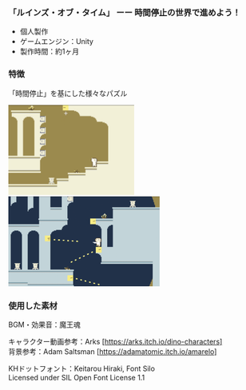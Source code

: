 ### 「ルインズ・オブ・タイム」 ーー 時間停止の世界で進めよう！

* 個人製作
* ゲームエンジン：Unity
* 製作時間：約1ヶ月

### 特徴
「時間停止」を基にした様々なパズル
<p>
<img alt="gameplay_stage" src="doc/images/gameplay_stage.png"  height="180">
<img alt="gameplay_time" src="doc/images/gameplay_time.png" height="180">
</p>

### 使用した素材
BGM・効果音：魔王魂

キャラクター動画参考：Arks
[https://arks.itch.io/dino-characters]  
背景参考：Adam Saltsman
[https://adamatomic.itch.io/amarelo]

KHドットフォント：Keitarou Hiraki, Font Silo  
Licensed under SIL Open Font License 1.1
